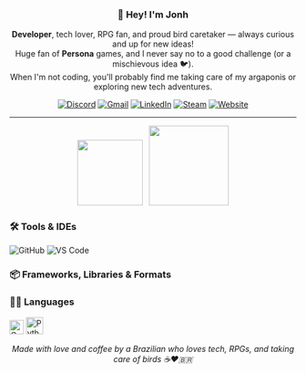 <h3 align="center">👋 Hey! I'm Jonh</h3>
<p align="center">
  <b>Developer</b>, tech lover, RPG fan, and proud bird caretaker — always curious and up for new ideas!<br>
  Huge fan of <b>Persona</b> games, and I never say no to a good challenge (or a mischievous idea 🐦).<br>
  When I'm not coding, you'll probably find me taking care of my argaponis or exploring new tech adventures.
</p>

<p align="center">
  <a href="https://discordapp.com/users/445656965985861632"><img src="https://img.shields.io/badge/Discord-5865F2?style=flat&logo=discord&logoColor=white" alt="Discord" /></a>
  <a href="mailto:Jonathasmarques70@gmail.com"><img src="https://img.shields.io/badge/Gmail-D14836?style=flat&logo=gmail&logoColor=white" alt="Gmail" /></a>
  <a href="https://www.linkedin.com/in/jonathas-brandão-felix-marques-b816b3227"><img src="https://img.shields.io/badge/LinkedIn-0077B5?style=flat&logo=linkedin&logoColor=white" alt="LinkedIn" /></a>
  <a href="https://steamcommunity.com/profiles/76561198786834785/"><img src="https://img.shields.io/badge/Steam-%23000000.svg?style=flat&logo=steam&logoColor=white" alt="Steam" /></a>
  <a href="#"><img src="https://img.shields.io/badge/Website-000?style=flat&logo=firefox&logoColor=white" alt="Website" /></a>
</p>

---

<p align="center">
  <img src="https://github-readme-stats.vercel.app/api?username=Abacaxilino&theme=react&show_icons=true&hide_border=true&count_private=true&hide_title=true" height="115" />
  &nbsp;
  <img src="https://github-readme-stats.vercel.app/api/top-langs/?username=Abacaxilino&layout=compact&theme=react&hide_border=true&langs_count=6" height="140" />
</p>

### 🛠️ Tools & IDEs 
![GitHub](https://img.shields.io/badge/-GitHub-181717?style=flat&logo=github&logoColor=white)
![VS Code](https://img.shields.io/badge/-VS_Code-007ACC?style=flat&logo=visual-studio-code&logoColor=white)

### 📦 Frameworks, Libraries & Formats  

### 👨‍💻 Languages  
<img src="https://cdn.jsdelivr.net/gh/devicons/devicon/icons/c/c-original.svg" height="25" alt="C" /></a> 
<img src="https://cdn.jsdelivr.net/gh/devicons/devicon/icons/python/python-original.svg" height="30" alt="Python" /></a>

<p align="center">
  <em>Made with love and coffee by a Brazilian who loves tech, RPGs, and taking care of birds ☕❤️🇧🇷</em>
</p>
